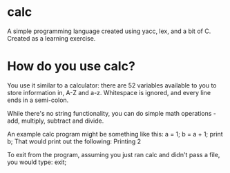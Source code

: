 # calc
A simple programming language created using yacc, lex, and a bit of C. Created as a learning exercise.

# How do you use calc?
You use it similar to a calculator: there are 52 variables available to you to store information in, A-Z and a-z.
Whitespace is ignored, and every line ends in a semi-colon.

While there's no string functionality, you can do simple math operations - add, multiply, subtract and divide.

An example calc program might be something like this:
 a = 1;
 b = a + 1;
 print b;
That would print out the following:
  Printing 2
  
 To exit from the program, assuming you just ran calc and didn't pass a file, you would type: 
 exit;
